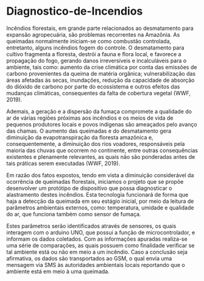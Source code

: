 # Diagnostico-de-Incendios
Incêndios florestais, em grande parte relacionados ao desmatamento para expansão agropecuária, são problemas recorrentes na Amazônia. As queimadas normalmente iniciam-se como 
combustão controlada, entretanto, alguns incêndios fogem do controle. O desmatamento para cultivo fragmenta a floresta, destrói a fauna e flora local, e favorece a propagação do 
fogo, gerando danos irreversíveis e incalculáveis para o ambiente, tais como: aumento da crise climática por conta das emissões de carbono provenientes da queima de matéria 
orgânica; vulnerabilização das áreas afetadas às secas, inundações, redução da capacidade de absorção do dióxido de carbono por parte do ecossistema e outros efeitos das mudanças 
climáticas, consequentes da falta de cobertura vegetal (WWF, 2019). 

Ademais, a geração e a dispersão da fumaça compromete a qualidade do ar de várias regiões próximas aos incêndios e os meios de vida de pequenos produtores locais e povos 
indígenas são ameaçados pelo avanço das chamas. O aumento das queimadas e do desmatamento gera diminuição da evapotranspiração da floresta amazônica e, consequentemente, a 
diminuição dos rios voadores, responsáveis pela maioria das chuvas que ocorrem no continente, entre outras consequências existentes e plenamente relevantes, as quais não são 
ponderadas antes de tais práticas serem executadas (WWF, 2019). 

Em razão dos fatos expostos, tendo em vista a diminuição considerável da ocorrência de queimadas florestais, iniciamos o projeto que se propõe desenvolver um protótipo de 
dispositivo que possa diagnosticar o alastramento destes incêndios. Esta tecnologia funcionará de forma que haja a detecção da queimada em seu estágio inicial, por meio da leitura 
de parâmetros ambientais externos, como: temperatura, umidade e qualidade do ar, que funciona também como sensor de fumaça.  

Estes parâmetros serão identificados através de sensores, os quais interagem com o arduino UNO, que possui a função de microcontrolador, e informam os dados coletados. Com as 
informações apuradas realiza-se uma série de comparações, as quais possuem como finalidade verificar se tal ambiente está ou não em meio a um incêndio. Caso a conclusão seja 
afirmativa, os dados são transportados ao GSM, o qual envia uma mensagem via SMS às autoridades ambientais locais reportando que o ambiente está em meio à uma queimada.
